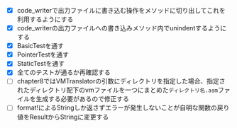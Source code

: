 - [x] code_writerで出力ファイルに書き込む操作をメソッドに切り出してこれを利用するようにする
- [x] code_writerの出力ファイルへの書き込みメソッド内でunindentするようにする
- [x] BasicTestを通す
- [x] PointerTestを通す
- [x] StaticTestを通す
- [x] 全てのテストが通るか再確認する
- [ ] chapter8ではVMTranslatorの引数にディレクトリを指定した場合、指定されたディレクトリ配下のvmファイルを一つにまとめた`ディレクトリ名.asm`ファイルを生成する必要があるので修正する
- [ ] format!によるStringしか返さずエラーが発生しないことが自明な関数の戻り値をResult<String>からStringに変更する